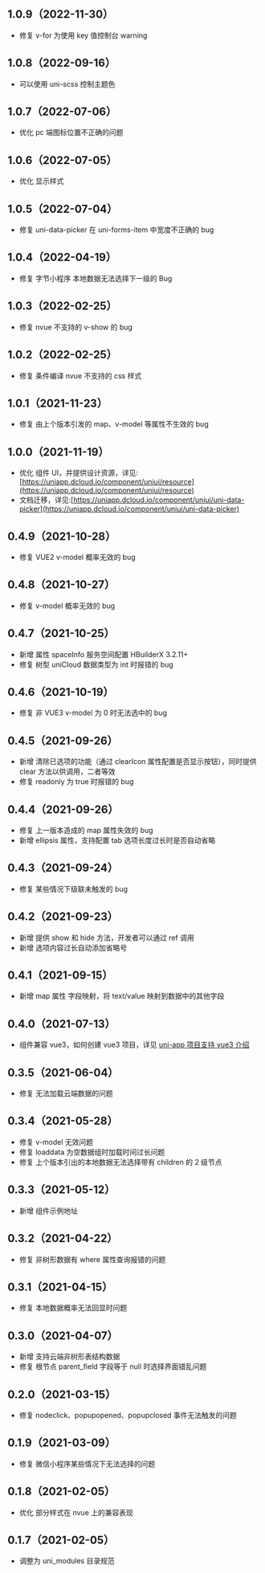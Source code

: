 ## 1.0.9（2022-11-30）

- 修复 v-for 为使用 key 值控制台 warning

## 1.0.8（2022-09-16）

- 可以使用 uni-scss 控制主题色

## 1.0.7（2022-07-06）

- 优化 pc 端图标位置不正确的问题

## 1.0.6（2022-07-05）

- 优化 显示样式

## 1.0.5（2022-07-04）

- 修复 uni-data-picker 在 uni-forms-item 中宽度不正确的 bug

## 1.0.4（2022-04-19）

- 修复 字节小程序 本地数据无法选择下一级的 Bug

## 1.0.3（2022-02-25）

- 修复 nvue 不支持的 v-show 的 bug

## 1.0.2（2022-02-25）

- 修复 条件编译 nvue 不支持的 css 样式

## 1.0.1（2021-11-23）

- 修复 由上个版本引发的 map、v-model 等属性不生效的 bug

## 1.0.0（2021-11-19）

- 优化 组件 UI，并提供设计资源，详见:[https://uniapp.dcloud.io/component/uniui/resource](https://uniapp.dcloud.io/component/uniui/resource)
- 文档迁移，详见:[https://uniapp.dcloud.io/component/uniui/uni-data-picker](https://uniapp.dcloud.io/component/uniui/uni-data-picker)

## 0.4.9（2021-10-28）

- 修复 VUE2 v-model 概率无效的 bug

## 0.4.8（2021-10-27）

- 修复 v-model 概率无效的 bug

## 0.4.7（2021-10-25）

- 新增 属性 spaceInfo 服务空间配置 HBuilderX 3.2.11+
- 修复 树型 uniCloud 数据类型为 int 时报错的 bug

## 0.4.6（2021-10-19）

- 修复 非 VUE3 v-model 为 0 时无法选中的 bug

## 0.4.5（2021-09-26）

- 新增 清除已选项的功能（通过 clearIcon 属性配置是否显示按钮），同时提供 clear 方法以供调用，二者等效
- 修复 readonly 为 true 时报错的 bug

## 0.4.4（2021-09-26）

- 修复 上一版本造成的 map 属性失效的 bug
- 新增 ellipsis 属性，支持配置 tab 选项长度过长时是否自动省略

## 0.4.3（2021-09-24）

- 修复 某些情况下级联未触发的 bug

## 0.4.2（2021-09-23）

- 新增 提供 show 和 hide 方法，开发者可以通过 ref 调用
- 新增 选项内容过长自动添加省略号

## 0.4.1（2021-09-15）

- 新增 map 属性 字段映射，将 text/value 映射到数据中的其他字段

## 0.4.0（2021-07-13）

- 组件兼容 vue3，如何创建 vue3 项目，详见 [uni-app 项目支持 vue3 介绍](https://ask.dcloud.net.cn/article/37834)

## 0.3.5（2021-06-04）

- 修复 无法加载云端数据的问题

## 0.3.4（2021-05-28）

- 修复 v-model 无效问题
- 修复 loaddata 为空数据组时加载时间过长问题
- 修复 上个版本引出的本地数据无法选择带有 children 的 2 级节点

## 0.3.3（2021-05-12）

- 新增 组件示例地址

## 0.3.2（2021-04-22）

- 修复 非树形数据有 where 属性查询报错的问题

## 0.3.1（2021-04-15）

- 修复 本地数据概率无法回显时问题

## 0.3.0（2021-04-07）

- 新增 支持云端非树形表结构数据
- 修复 根节点 parent_field 字段等于 null 时选择界面错乱问题

## 0.2.0（2021-03-15）

- 修复 nodeclick、popupopened、popupclosed 事件无法触发的问题

## 0.1.9（2021-03-09）

- 修复 微信小程序某些情况下无法选择的问题

## 0.1.8（2021-02-05）

- 优化 部分样式在 nvue 上的兼容表现

## 0.1.7（2021-02-05）

- 调整为 uni_modules 目录规范
